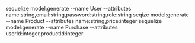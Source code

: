 sequelize model:generate --name User --attributes name:string,email:string,password:string,role:string
seqize model:generate --name Product --attributes name:string,price:integer
sequelize model:generate --name Purchase --attributes userId:integer,productId:integer
